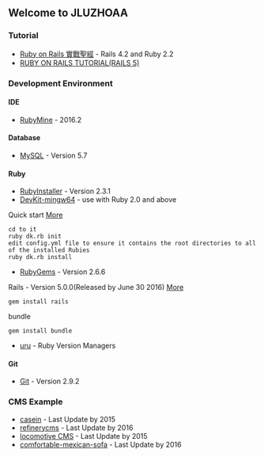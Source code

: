 ## Welcome to JLUZHOAA ##

### Tutorial ###

 * [Ruby on Rails 實戰聖經](https://ihower.tw/rails4/index.html) - Rails 4.2 and Ruby 2.2
 * [RUBY ON RAILS TUTORIAL(RAILS 5)](https://www.railstutorial.org/book/beginning)

### Development Environment ###
#### IDE ####
* [RubyMine](https://www.jetbrains.com/ruby/) - 2016.2
#### Database ####
* [MySQL](http://dev.mysql.com/downloads/mysql/) - Version 5.7
#### Ruby ####
* [RubyInstaller](http://rubyinstaller.org/downloads/) - Version 2.3.1
* [DevKit-mingw64](http://rubyinstaller.org/downloads/) -  use with Ruby 2.0 and above

Quick start [More](https://github.com/oneclick/rubyinstaller/wiki/Development-Kit)

    cd to it
    ruby dk.rb init
    edit config.yml file to ensure it contains the root directories to all of the installed Rubies
    ruby dk.rb install

* [RubyGems](https://rubygems.org/pages/download/) - Version 2.6.6

Rails - Version 5.0.0(Released by June 30 2016) [More](http://weblog.rubyonrails.org/2016/6/30/Rails-5-0-final/)

    gem install rails

bundle

	gem install bundle
* [uru](http://www.ruby-lang.org/en/documentation/installation/#uru) - Ruby Version Managers
#### Git ####
* [Git](https://git-scm.com/downloads) - Version 2.9.2

### CMS Example ###
* [casein](http://www.caseincms.com/) - Last Update by 2015
* [refinerycms](http://www.refinerycms.com/) - Last Update by 2016
* [locomotive CMS](https://www.locomotivecms.com/) - Last Update by 2015
* [comfortable-mexican-sofa](https://github.com/twg/comfortable-mexican-sofa) - Last Update by 2016
